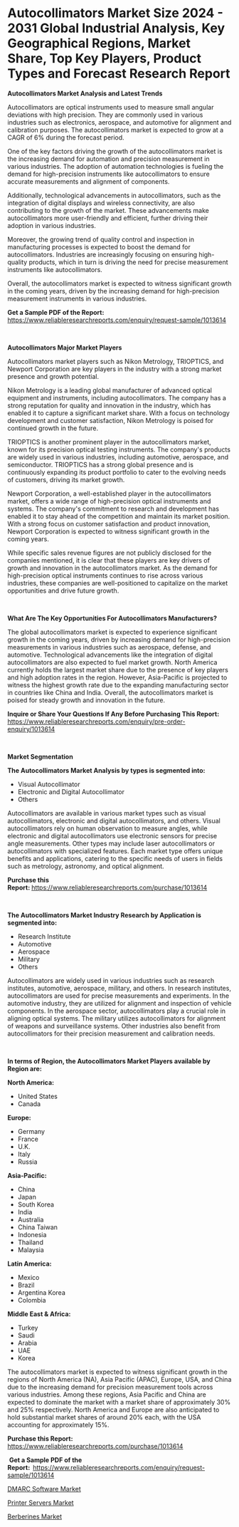 <p><h1>Autocollimators Market Size 2024 - 2031 Global Industrial Analysis, Key Geographical Regions, Market Share, Top Key Players, Product Types and Forecast Research Report</h1></p><p><strong>Autocollimators Market Analysis and Latest Trends</strong></p>
<p><p>Autocollimators are optical instruments used to measure small angular deviations with high precision. They are commonly used in various industries such as electronics, aerospace, and automotive for alignment and calibration purposes. The autocollimators market is expected to grow at a CAGR of 6% during the forecast period.</p><p>One of the key factors driving the growth of the autocollimators market is the increasing demand for automation and precision measurement in various industries. The adoption of automation technologies is fueling the demand for high-precision instruments like autocollimators to ensure accurate measurements and alignment of components.</p><p>Additionally, technological advancements in autocollimators, such as the integration of digital displays and wireless connectivity, are also contributing to the growth of the market. These advancements make autocollimators more user-friendly and efficient, further driving their adoption in various industries.</p><p>Moreover, the growing trend of quality control and inspection in manufacturing processes is expected to boost the demand for autocollimators. Industries are increasingly focusing on ensuring high-quality products, which in turn is driving the need for precise measurement instruments like autocollimators.</p><p>Overall, the autocollimators market is expected to witness significant growth in the coming years, driven by the increasing demand for high-precision measurement instruments in various industries.</p></p>
<p><strong>Get a Sample PDF of the Report:&nbsp;</strong> <a href="https://www.reliableresearchreports.com/enquiry/request-sample/1013614">https://www.reliableresearchreports.com/enquiry/request-sample/1013614</a></p>
<p>&nbsp;</p>
<p><strong>Autocollimators Major Market Players</strong></p>
<p><p>Autocollimators market players such as Nikon Metrology, TRIOPTICS, and Newport Corporation are key players in the industry with a strong market presence and growth potential.</p><p>Nikon Metrology is a leading global manufacturer of advanced optical equipment and instruments, including autocollimators. The company has a strong reputation for quality and innovation in the industry, which has enabled it to capture a significant market share. With a focus on technology development and customer satisfaction, Nikon Metrology is poised for continued growth in the future.</p><p>TRIOPTICS is another prominent player in the autocollimators market, known for its precision optical testing instruments. The company's products are widely used in various industries, including automotive, aerospace, and semiconductor. TRIOPTICS has a strong global presence and is continuously expanding its product portfolio to cater to the evolving needs of customers, driving its market growth.</p><p>Newport Corporation, a well-established player in the autocollimators market, offers a wide range of high-precision optical instruments and systems. The company's commitment to research and development has enabled it to stay ahead of the competition and maintain its market position. With a strong focus on customer satisfaction and product innovation, Newport Corporation is expected to witness significant growth in the coming years.</p><p>While specific sales revenue figures are not publicly disclosed for the companies mentioned, it is clear that these players are key drivers of growth and innovation in the autocollimators market. As the demand for high-precision optical instruments continues to rise across various industries, these companies are well-positioned to capitalize on the market opportunities and drive future growth.</p></p>
<p>&nbsp;</p>
<p><strong>What Are The Key Opportunities For Autocollimators Manufacturers?</strong></p>
<p><p>The global autocollimators market is expected to experience significant growth in the coming years, driven by increasing demand for high-precision measurements in various industries such as aerospace, defense, and automotive. Technological advancements like the integration of digital autocollimators are also expected to fuel market growth. North America currently holds the largest market share due to the presence of key players and high adoption rates in the region. However, Asia-Pacific is projected to witness the highest growth rate due to the expanding manufacturing sector in countries like China and India. Overall, the autocollimators market is poised for steady growth and innovation in the future.</p></p>
<p><strong>Inquire or Share Your Questions If Any Before Purchasing This Report:</strong> <a href="https://www.reliableresearchreports.com/enquiry/pre-order-enquiry/1013614">https://www.reliableresearchreports.com/enquiry/pre-order-enquiry/1013614</a></p>
<p>&nbsp;</p>
<p><strong>Market Segmentation</strong></p>
<p><strong>The Autocollimators Market Analysis by types is segmented into:</strong></p>
<p><ul><li>Visual Autocollimator</li><li>Electronic and Digital Autocollimator</li><li>Others</li></ul></p>
<p><p>Autocollimators are available in various market types such as visual autocollimators, electronic and digital autocollimators, and others. Visual autocollimators rely on human observation to measure angles, while electronic and digital autocollimators use electronic sensors for precise angle measurements. Other types may include laser autocollimators or autocollimators with specialized features. Each market type offers unique benefits and applications, catering to the specific needs of users in fields such as metrology, astronomy, and optical alignment.</p></p>
<p><strong>Purchase this Report:&nbsp;</strong><a href="https://www.reliableresearchreports.com/purchase/1013614">https://www.reliableresearchreports.com/purchase/1013614</a></p>
<p>&nbsp;</p>
<p><strong>The Autocollimators Market Industry Research by Application is segmented into:</strong></p>
<p><ul><li>Research Institute</li><li>Automotive</li><li>Aerospace</li><li>Military</li><li>Others</li></ul></p>
<p><p>Autocollimators are widely used in various industries such as research institutes, automotive, aerospace, military, and others. In research institutes, autocollimators are used for precise measurements and experiments. In the automotive industry, they are utilized for alignment and inspection of vehicle components. In the aerospace sector, autocollimators play a crucial role in aligning optical systems. The military utilizes autocollimators for alignment of weapons and surveillance systems. Other industries also benefit from autocollimators for their precision measurement and calibration needs.</p></p>
<p>&nbsp;</p>
<p><strong>In terms of Region, the Autocollimators Market Players available by Region are:</strong></p>
<p>
    <p> <strong> North America: </strong>
        <ul>
            <li>United States</li>
            <li>Canada</li>
        </ul>
        </p> 
    <p> <strong> Europe: </strong>
        <ul>
            <li>Germany</li>
            <li>France</li>
            <li>U.K.</li>
            <li>Italy</li>
            <li>Russia</li>
        </ul>
        </p> 
    <p> <strong> Asia-Pacific: </strong>
        <ul>
            <li>China</li>
            <li>Japan</li>
            <li>South Korea</li>
            <li>India</li>
            <li>Australia</li>
            <li>China Taiwan</li>
            <li>Indonesia</li>
            <li>Thailand</li>
            <li>Malaysia</li>
        </ul>
        </p> 
    <p> <strong> Latin America: </strong>
        <ul>
            <li>Mexico</li>
            <li>Brazil</li>
            <li>Argentina Korea</li>
            <li>Colombia</li>
        </ul>
        </p> 
    <p> <strong> Middle East & Africa: </strong>
        <ul>
            <li>Turkey</li>
            <li>Saudi</li>
            <li>Arabia</li>
            <li>UAE</li>
            <li>Korea</li>
        </ul>
    </p>
    </p>
<p><p>The autocollimators market is expected to witness significant growth in the regions of North America (NA), Asia Pacific (APAC), Europe, USA, and China due to the increasing demand for precision measurement tools across various industries. Among these regions, Asia Pacific and China are expected to dominate the market with a market share of approximately 30% and 25% respectively. North America and Europe are also anticipated to hold substantial market shares of around 20% each, with the USA accounting for approximately 15%.</p></p>
<p><strong>Purchase this Report: </strong><a href="https://www.reliableresearchreports.com/purchase/1013614">https://www.reliableresearchreports.com/purchase/1013614</a></p>
<p>&nbsp;<strong>Get a Sample PDF of the Report:&nbsp;&nbsp;</strong><a href="https://www.reliableresearchreports.com/enquiry/request-sample/1013614">https://www.reliableresearchreports.com/enquiry/request-sample/1013614</a></p>
<p><strong></strong></p>
<p><p><a href="https://view.publitas.com/reportprime-1/dmarc-software-market-research-report-unlocks-analysis-on-the-market-financial-status-market-size-and-market-revenue-upto-2030/">DMARC Software Market</a></p><p><a href="https://view.publitas.com/reportprime-1/printer-servers-market-size-reflecting-a-forecast-till-2030-market-by-type-by-application-and-by-geography/">Printer Servers Market</a></p><p><a href="https://view.publitas.com/reportprime-1/berberines-market-size-share-trends-analysis-report-by-application-regional-outlook-competitive-strategies-and-segment-forecasts-2023-2030/">Berberines Market</a></p></p>